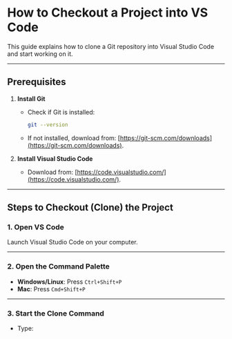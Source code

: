 # How to Checkout a Project into VS Code

This guide explains how to clone a Git repository into Visual Studio Code and start working on it.

---

## Prerequisites

1. **Install Git**  
   - Check if Git is installed:  
     ```bash
     git --version
     ```
   - If not installed, download from: [https://git-scm.com/downloads](https://git-scm.com/downloads).

2. **Install Visual Studio Code**  
   - Download from: [https://code.visualstudio.com/](https://code.visualstudio.com/).

---

## Steps to Checkout (Clone) the Project

### 1. Open VS Code
Launch Visual Studio Code on your computer.

---

### 2. Open the Command Palette
- **Windows/Linux**: Press `Ctrl+Shift+P`  
- **Mac**: Press `Cmd+Shift+P`

---

### 3. Start the Clone Command
- Type:
